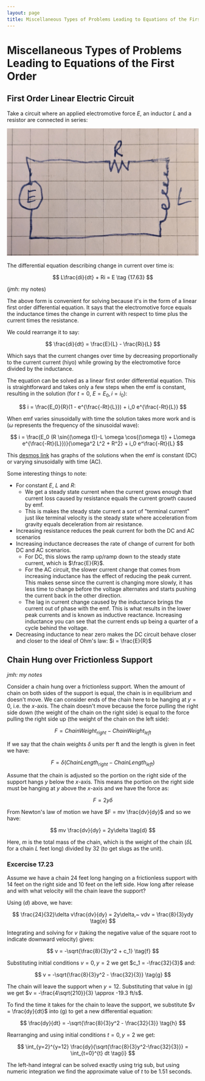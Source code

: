 ```yaml
---
layout: page
title: Miscellaneous Types of Problems Leading to Equations of the First Order
---
```


# Miscellaneous Types of Problems Leading to Equations of the First Order

## First Order Linear Electric Circuit

Take a circuit where an applied electromotive force $E$, an inductor $L$ and a resistor are connected in series:

![ELR Circuit](elr-circuit.jpg)

The differential equation describing change in current over time is:

$$ L\frac{di}{dt} + Ri = E \tag {17.63} $$

(*jmh*: my notes)

The above form is convenient for solving because it's in the form of a linear first order differential equation. It says that the electromotive force equals the inductance times the change in current with respect to time plus the current times the resistance.

We could rearrange it to say:

$$ \frac{di}{dt} = \frac{E}{L} - \frac{Ri}{L} $$

Which says that the current changes over time by decreasing proportionally to the current current (hiyo) while growing by the electromotive force divided by the inductance.

The equation can be solved as a linear first order differential equation. This is straightforward and takes only a few steps when the emf is constant, resulting in the solution (for $t=0$, $E=E_0, i=i_0$):

$$ i = \frac{E_0}{R}(1 - e^{\frac{-Rt}{L}}) + i_0 e^{\frac{-Rt}{L}} $$

When emf varies sinusoidally with time the solution takes more work and is ($\omega$ represents the frequency of the sinusoidal wave):

$$ i = \frac{E_0 (R \sin{(\omega t)}-L \omega \cos{(\omega t)} + L\omega e^{\frac{-Rt}{L}})}{\omega^2 L^2 + R^2} + i_0 e^\frac{-Rt}{L} $$

This [desmos link](https://www.desmos.com/calculator/tzigt2uc7x) has graphs of the solutions when the emf is constant (DC) or varying sinusoidally with time (AC).  

Some interesting things to note:

* For constant $E$, $L$ and $R$:
   * We get a steady state current when the current grows enough that current loss caused by resistance equals the current growth caused by emf.
   * This is makes the steady state current a sort of "terminal current" just like terminal velocity is the steady state where acceleration from gravity equals deceleration from air resistance.
* Increasing resistance reduces the peak current for both the DC and AC scenarios
* Increasing inductance decreases the rate of change of current for both DC and AC scenarios.
    * For DC, this slows the ramp up/ramp down to the steady state current, which is $\frac{E}{R}$.
    * For the AC circuit, the slower current change that comes from increasing inductance has the effect of reducing the peak current. This makes sense since the current is changing more slowly, it has less time to change before the voltage alternates and starts pushing the current back in the other direction.
    * The lag in current change caused by the inductance brings the current out of phase with the emf. This is what results in the lower peak currents and is known as inductive reactance. Increasing inductance you can see that the current ends up being a quarter of a cycle behind the voltage. 
* Decreasing inductance to near zero makes the DC circuit behave closer and closer to the ideal of Ohm's law: $i = \frac{E}{R}$

## Chain Hung over Frictionless Support

*jmh: my notes*

Consider a chain hung over a frictionless support. When the amount of chain on both sides of the support is equal, the chain is in equilibrium and doesn't move. We can consider ends of the chain here to be hanging at $y = 0$, i.e. the $x$-axis. The chain doesn't move because the force pulling the right side down (the weight of the chain on the right side) is equal to the force pulling the right side up (the weight of the chain on the left side):

$$ F = ChainWeight_{right} - ChainWeight_{left} \tag{a} $$

If we say that the chain weights $\delta$ units per ft and the length is given in feet we have:

$$ F = \delta(ChainLength_{right} - ChainLength_{left}) \tag{b} $$

Assume that the chain is adjusted so the portion on the right side of the support hangs $y$ below the $x$-axis. This means the portion on the right side must be hanging at $y$ above the $x$-axis and we have the force as:

$$ F = 2y\delta \tag{c} $$

From Newton's law of motion we have $F = mv \frac{dv}{dy}$ and so we have:

$$ mv \frac{dv}{dy} = 2y\delta \tag{d} $$

Here, $m$ is the total mass of the chain, which is the weight of the chain ($\delta L$ for a chain $L$ feet long) divided by 32 (to get slugs as the unit).

### Excercise 17.23 
Assume we have a chain 24 feet long hanging on a frictionless support with 14 feet on the right side and 10 feet on the left side. How long after release and with what velocity will the chain leave the support?

Using $(d)$ above, we have:

$$ \frac{24}{32}\delta v\frac{dv}{dy} = 2y\delta,~ vdv = \frac{8}{3}ydy \tag{e} $$

Integrating and solving for $v$ (taking the negative value of the square root to indicate downward velocity) gives:

$$ v = -\sqrt{\frac{8}{3}y^2 + c_1} \tag{f} $$

Substituting initial conditions $v = 0, y = 2$ we get $c_1 = -\frac{32}{3}$ and:

$$ v = -\sqrt{\frac{8}{3}y^2 - \frac{32}{3}} \tag{g} $$

The chain will leave the support when $y=12$. Substituting that value in (g) we get $v = -\frac{4\sqrt{210}}{3} \approx -19.3 ft/s$.

To find the time it takes for the chain to leave the support, we substitute $v = \frac{dy}{dt}$ into (g) to get a new differential equation:

$$ \frac{dy}{dt} = -\sqrt{\frac{8}{3}y^2 - \frac{32}{3}} \tag{h} $$

Rearranging and using initial conditions $t = 0, y = 2$ we get:

$$ \int_{y=2}^{y=12} \frac{dy}{\sqrt{\frac{8}{3}y^2-\frac{32}{3}}} = \int_{t=0}^{t} dt \tag{i} $$

The left-hand integral can be solved exactly using trig sub, but using numeric integration we find the approximate value of $t$ to be $1.51$ seconds.
